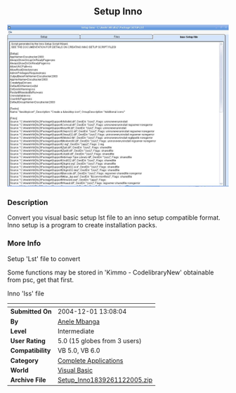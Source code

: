 ﻿<div align="center">

## Setup Inno

<img src="PIC2005112814394387.JPG">
</div>

### Description

Convert you visual basic setup lst file to an inno setup compatible format. Inno setup is a program to create installation packs.
 
### More Info
 
Setup 'Lst' file to convert

Some functions may be stored in 'Kimmo - CodelibraryNew' obtainable from psc, get that first.

Inno 'Iss' file


<span>             |<span>
---                |---
**Submitted On**   |2004-12-01 13:08:04
**By**             |[Anele Mbanga](https://github.com/Planet-Source-Code/PSCIndex/blob/master/ByAuthor/anele-mbanga.md)
**Level**          |Intermediate
**User Rating**    |5.0 (15 globes from 3 users)
**Compatibility**  |VB 5\.0, VB 6\.0
**Category**       |[Complete Applications](https://github.com/Planet-Source-Code/PSCIndex/blob/master/ByCategory/complete-applications__1-27.md)
**World**          |[Visual Basic](https://github.com/Planet-Source-Code/PSCIndex/blob/master/ByWorld/visual-basic.md)
**Archive File**   |[Setup\_Inno1839261122005\.zip](https://github.com/Planet-Source-Code/anele-mbanga-setup-inno__1-58251/archive/master.zip)








